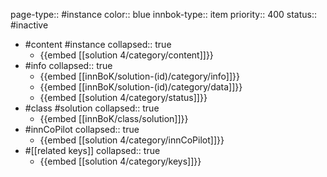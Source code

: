 page-type:: #instance
color:: blue
innbok-type:: item
priority:: 400
status:: #inactive

- #content #instance
  collapsed:: true
	- {{embed [[solution 4/category/content]]}}
- #info
  collapsed:: true
	- {{embed [[innBoK/solution-(id)/category/info]]}}
	- {{embed [[innBoK/solution-(id)/category/data]]}}
	- {{embed [[solution 4/category/status]]}}
- #class #solution
  collapsed:: true
	- {{embed [[innBoK/class/solution]]}}
- #innCoPilot
  collapsed:: true
	- {{embed [[solution 4/category/innCoPilot]]}}
- #[[related keys]]
  collapsed:: true
	- {{embed [[solution 4/category/keys]]}}


